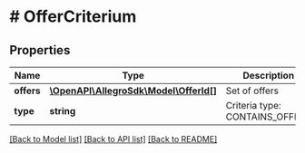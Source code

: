 # # OfferCriterium

## Properties

Name | Type | Description | Notes
------------ | ------------- | ------------- | -------------
**offers** | [**\OpenAPI\AllegroSdk\Model\OfferId[]**](OfferId.md) | Set of offers | [optional]
**type** | **string** | Criteria type: CONTAINS_OFFERS | [optional]

[[Back to Model list]](../../README.md#models) [[Back to API list]](../../README.md#endpoints) [[Back to README]](../../README.md)
